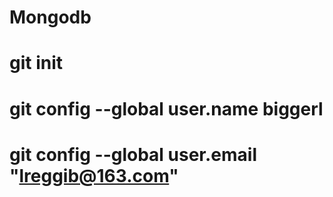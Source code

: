 # Mongodb

# git init
# git config --global user.name biggerl
# git config --global user.email "lreggib@163.com"
